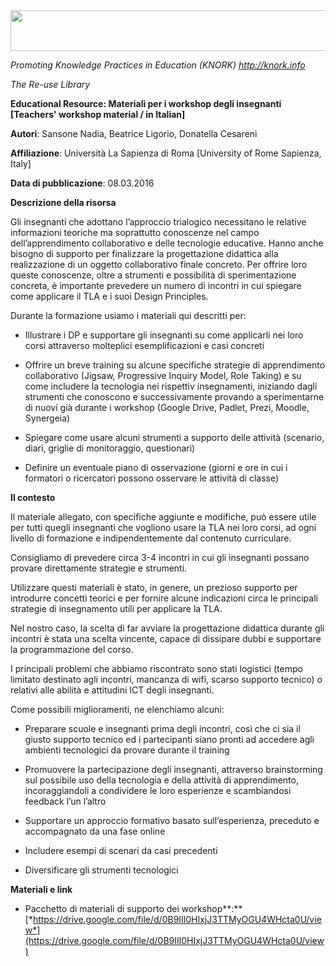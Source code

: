 <img src="md\img048/media/image01.png" width="624" height="65" />

*Promoting Knowledge Practices in Education (KNORK) http://knork.info*

*The Re-use Library*

<span id="h.u9m43qhtms2f" class="anchor"></span>**Educational Resource: Materiali per i workshop degli insegnanti \[Teachers' workshop material / in Italian\]**

<span id="h.gjdgxs" class="anchor"></span>

**Autori**: Sansone Nadia, Beatrice Ligorio, Donatella Cesareni

**Affiliazione**: Università La Sapienza di Roma \[University of Rome Sapienza, Italy\]

**Data di pubblicazione**: 08.03.2016

**Descrizione della risorsa**

Gli insegnanti che adottano l’approccio trialogico necessitano le relative informazioni teoriche ma soprattutto conoscenze nel campo dell’apprendimento collaborativo e delle tecnologie educative. Hanno anche bisogno di supporto per finalizzare la progettazione didattica alla realizzazione di un oggetto collaborativo finale concreto. Per offrire loro queste conoscenze, oltre a strumenti e possibilità di sperimentazione concreta, è importante prevedere un numero di incontri in cui spiegare come applicare il TLA e i suoi Design Principles.

Durante la formazione usiamo i materiali qui descritti per:

-   Illustrare i DP e supportare gli insegnanti su come applicarli nei loro corsi attraverso molteplici esemplificazioni e casi concreti

-   Offrire un breve training su alcune specifiche strategie di apprendimento collaborativo (Jigsaw, Progressive Inquiry Model, Role Taking) e su come includere la tecnologia nei rispettiv insegnamenti, iniziando dagli strumenti che conoscono e successivamente provando a sperimentarne di nuovi già durante i workshop (Google Drive, Padlet, Prezi, Moodle, Synergeia)

-   Spiegare come usare alcuni strumenti a supporto delle attività (scenario, diari, griglie di monitoraggio, questionari)

-   Definire un eventuale piano di osservazione (giorni e ore in cui i formatori o ricercatori possono osservare le attività di classe)

**Il contesto**

Il materiale allegato, con specifiche aggiunte e modifiche, può essere utile per tutti quegli insegnanti che vogliono usare la TLA nei loro corsi, ad ogni livello di formazione e indipendentemente dal contenuto curriculare.

Consigliamo di prevedere circa 3-4 incontri in cui gli insegnanti possano provare direttamente strategie e strumenti.

Utilizzare questi materiali è stato, in genere, un prezioso supporto per introdurre concetti teorici e per fornire alcune indicazioni circa le principali strategie di insegnamento utili per applicare la TLA.

Nel nostro caso, la scelta di far avviare la progettazione didattica durante gli incontri è stata una scelta vincente, capace di dissipare dubbi e supportare la programmazione del corso.

I principali problemi che abbiamo riscontrato sono stati logistici (tempo limitato destinato agli incontri, mancanza di wifi, scarso supporto tecnico) o relativi alle abilità e attitudini ICT degli insegnanti.

Come possibili miglioramenti, ne elenchiamo alcuni:

-   Preparare scuole e insegnanti prima degli incontri, così che ci sia il giusto supporto tecnico ed i partecipanti siano pronti ad accedere agli ambienti tecnologici da provare durante il training

<!-- -->

-   Promuovere la partecipazione degli insegnanti, attraverso brainstorming sul possibile uso della tecnologia e della attività di apprendimento, incoraggiandoli a condividere le loro esperienze e scambiandosi feedback l’un l’altro

-   Supportare un approccio formativo basato sull’esperienza, preceduto e accompagnato da una fase online

-   Includere esempi di scenari da casi precedenti

-   Diversificare gli strumenti tecnologici

**Materiali e link**

-   Pacchetto di materiali di supporto dei workshop**:** [*https://drive.google.com/file/d/0B9IIl0HIxjJ3TTMyOGU4WHcta0U/view*](https://drive.google.com/file/d/0B9IIl0HIxjJ3TTMyOGU4WHcta0U/view)


